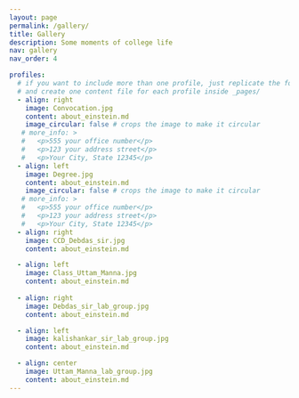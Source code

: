 ```yaml
---
layout: page
permalink: /gallery/
title: Gallery
description: Some moments of college life
nav: gallery
nav_order: 4

profiles:
  # if you want to include more than one profile, just replicate the following block
  # and create one content file for each profile inside _pages/
  - align: right
    image: Convocation.jpg
    content: about_einstein.md
    image_circular: false # crops the image to make it circular
   # more_info: >
   #   <p>555 your office number</p>
   #   <p>123 your address street</p>
   #   <p>Your City, State 12345</p>
  - align: left
    image: Degree.jpg
    content: about_einstein.md
    image_circular: false # crops the image to make it circular
   # more_info: >
   #   <p>555 your office number</p>
   #   <p>123 your address street</p>
   #   <p>Your City, State 12345</p>
  - align: right
    image: CCD_Debdas_sir.jpg
    content: about_einstein.md

  - align: left
    image: Class_Uttam_Manna.jpg
    content: about_einstein.md
 
  - align: right
    image: Debdas_sir_lab_group.jpg
    content: about_einstein.md

  - align: left
    image: kalishankar_sir_lab_group.jpg
    content: about_einstein.md

  - align: center
    image: Uttam_Manna_lab_group.jpg
    content: about_einstein.md
---
```

